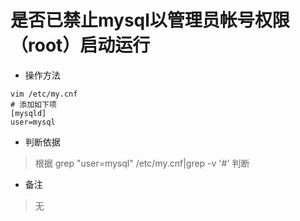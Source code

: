 # 是否已禁止mysql以管理员帐号权限（root）启动运行

- 操作方法
```
vim /etc/my.cnf  
# 添加如下项
[mysqld]
user=mysql
```


- 判断依据
> 根据 grep "user=mysql" /etc/my.cnf|grep -v '#' 判断

- 备注
> 无

